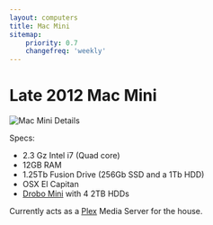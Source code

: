 ```yaml
---
layout: computers
title: Mac Mini
sitemap:
    priority: 0.7
    changefreq: 'weekly'
---
```

# Late 2012 Mac Mini

![Mac Mini Details](/post_images/2016/03/29/20160329-macmini-system-detail.png)

Specs:

* 2.3 Gz Intel i7 (Quad core)
* 12GB RAM
* 1.25Tb Fusion Drive (256Gb SSD and a 1Tb HDD)
* OSX El Capitan
* [Drobo Mini][2] with 4 2TB HDDs

Currently acts as a [Plex][1] Media Server for the house.

[1]:http://www.plex.tv
[2]:http://amzn.to/1MPuTNQ
